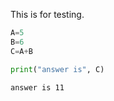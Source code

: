 This is for testing.


```python
A=5
B=6
C=A+B
```


```python
print("answer is", C)
```

    answer is 11
    


```python

```
